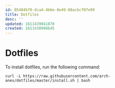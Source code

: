 ```yaml
---
id: 05484b70-dca4-4b6e-8e49-88acbcf0fe99
title: Dotfiles
desc: ''
updated: 1611439041870
created: 1611438996645
---
```


# Dotfiles

To install dotfiles, run the following command:

`curl -L https://raw.githubusercontent.com/arch-anes/dotfiles/master/install.sh | bash`

